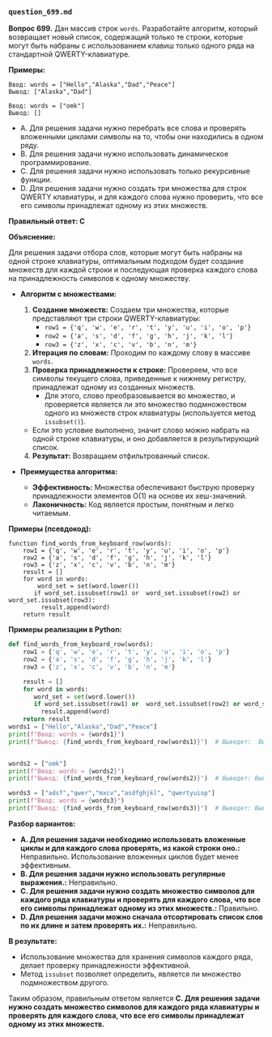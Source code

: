 ### `question_699.md`

**Вопрос 699.** Дан массив строк `words`. Разработайте алгоритм, который возвращает новый список, содержащий только те строки, которые могут быть набраны с использованием клавиш только одного ряда на стандартной QWERTY-клавиатуре.

**Примеры:**
```
Ввод: words = ["Hello","Alaska","Dad","Peace"]
Вывод: ["Alaska","Dad"]

Ввод: words = ["omk"]
Вывод: []
```

-   A. Для решения задачи нужно перебрать все слова и проверять вложенными циклами символы на то, чтобы они находились в одном ряду.
-   B. Для решения задачи нужно использовать динамическое программирование.
-   C. Для решения задачи нужно использовать только рекурсивные функции.
-   D. Для решения задачи нужно  создать три множества  для строк QWERTY клавиатуры, и для каждого слова  нужно проверить, что все его символы принадлежат  одному из этих множеств.

**Правильный ответ: C**

**Объяснение:**

Для решения задачи отбора слов, которые могут быть набраны на одной строке клавиатуры, оптимальным подходом будет создание множеств для каждой строки и последующая проверка каждого слова на принадлежность символов к одному множеству.

*   **Алгоритм с множествами:**
    1.  **Создание множеств:** Создаем три множества, которые представляют три строки QWERTY-клавиатуры:
          *  `row1 = {'q', 'w', 'e', 'r', 't', 'y', 'u', 'i', 'o', 'p'}`
         *   `row2 = {'a', 's', 'd', 'f', 'g', 'h', 'j', 'k', 'l'}`
         * `row3 = {'z', 'x', 'c', 'v', 'b', 'n', 'm'}`
    2.  **Итерация по словам:** Проходим по каждому слову в массиве `words`.
    3.  **Проверка принадлежности к строке:** Проверяем, что все символы текущего слова, приведенные к нижнему регистру, принадлежат одному из созданных множеств.
          *   Для этого, слово преобразовывается во множество, и проверяется является ли это множество подмножеством одного из множеств строк клавиатуры (используется метод `issubset()`).
       *   Если это условие выполнено, значит слово можно набрать на одной строке клавиатуры, и оно добавляется в результирующий список.
     4.  **Результат:** Возвращаем отфильтрованный список.

*   **Преимущества алгоритма:**
    *  **Эффективность:** Множества обеспечивают быструю проверку принадлежности элементов O(1) на основе их хеш-значений.
    *  **Лаконичность:** Код является простым, понятным и легко читаемым.

**Примеры (псевдокод):**
```
function find_words_from_keyboard_row(words):
    row1 = {'q', 'w', 'e', 'r', 't', 'y', 'u', 'i', 'o', 'p'}
    row2 = {'a', 's', 'd', 'f', 'g', 'h', 'j', 'k', 'l'}
    row3 = {'z', 'x', 'c', 'v', 'b', 'n', 'm'}
    result = []
    for word in words:
        word_set = set(word.lower())
       if word_set.issubset(row1) or  word_set.issubset(row2) or word_set.issubset(row3):
         result.append(word)
    return result
```
**Примеры реализации в Python:**
```python
def find_words_from_keyboard_row(words):
    row1 = {'q', 'w', 'e', 'r', 't', 'y', 'u', 'i', 'o', 'p'}
    row2 = {'a', 's', 'd', 'f', 'g', 'h', 'j', 'k', 'l'}
    row3 = {'z', 'x', 'c', 'v', 'b', 'n', 'm'}

    result = []
    for word in words:
       word_set = set(word.lower())
       if word_set.issubset(row1) or  word_set.issubset(row2) or word_set.issubset(row3):
         result.append(word)
    return result
words1 = ["Hello","Alaska","Dad","Peace"]
print(f"Ввод: words = {words1}")
print(f"Вывод: {find_words_from_keyboard_row(words1)}")  # Выведет:  Вывод: ['Alaska', 'Dad']


words2 = ["omk"]
print(f"Ввод: words = {words2}")
print(f"Вывод: {find_words_from_keyboard_row(words2)}")  # Выведет: Вывод: []

words3 = ["adsf","qwer","mxcv","asdfghjkl", "qwertyuiop"]
print(f"Ввод: words = {words3}")
print(f"Вывод: {find_words_from_keyboard_row(words3)}")  # Выведет: Вывод: ['adsf', 'qwer', 'mxcv', 'asdfghjkl', 'qwertyuiop']
```
**Разбор вариантов:**
*   **A. Для решения задачи необходимо использовать вложенные циклы и для каждого слова проверять, из какой строки оно.:** Неправильно. Использование вложенных циклов будет менее эффективным.
*    **B. Для решения задачи нужно использовать регулярные выражения.:** Неправильно.
*   **C. Для решения задачи нужно  создать множество символов для каждого ряда клавиатуры и проверять для каждого слова, что все его символы принадлежат  одному из этих множеств.:** Правильно.
*  **D. Для решения задачи можно сначала отсортировать список слов по их длине и затем проверять их.:** Неправильно.

**В результате:**
* Использование множества для хранения символов каждого ряда, делает проверку принадлежности эффективной.
* Метод `issubset` позволяет определить, является ли множество подмножеством другого.

Таким образом, правильным ответом является **C. Для решения задачи нужно  создать множество символов для каждого ряда клавиатуры и проверять для каждого слова, что все его символы принадлежат  одному из этих множеств.**
